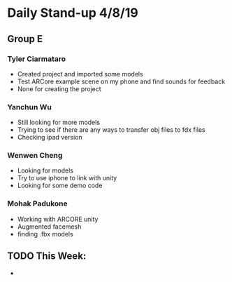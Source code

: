 # Daily Stand-up 4/8/19
## Group E

### Tyler Ciarmataro
- Created project and imported some models
- Test ARCore example scene on my phone and find sounds for feedback
- None for creating the project

### Yanchun Wu
- Still looking for more models
- Trying to see if there are any ways to transfer obj files to fdx files
- Checking ipad version

### Wenwen Cheng
- Looking for models
- Try to use iphone to link with unity
- Looking for some demo code

### Mohak Padukone 
- Working with ARCORE unity
- Augmented facemesh
- finding .fbx models

## TODO This Week:
- 